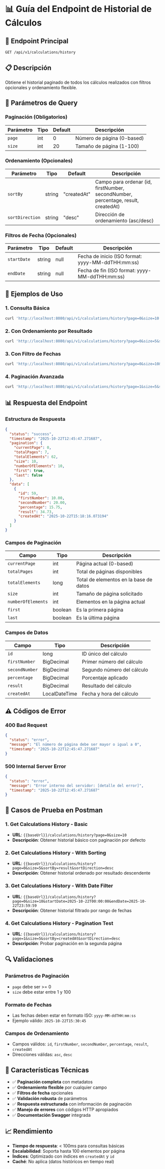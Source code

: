 # 📊 Guía del Endpoint de Historial de Cálculos

## 🎯 **Endpoint Principal**
```
GET /api/v1/calculations/history
```

## 📋 **Descripción**
Obtiene el historial paginado de todos los cálculos realizados con filtros opcionales y ordenamiento flexible.

## 🔧 **Parámetros de Query**

### **Paginación (Obligatorios)**
| Parámetro | Tipo | Default | Descripción |
|-----------|------|---------|-------------|
| `page` | int | 0 | Número de página (0-based) |
| `size` | int | 20 | Tamaño de página (1-100) |

### **Ordenamiento (Opcionales)**
| Parámetro | Tipo | Default | Descripción |
|-----------|------|---------|-------------|
| `sortBy` | string | "createdAt" | Campo para ordenar (id, firstNumber, secondNumber, percentage, result, createdAt) |
| `sortDirection` | string | "desc" | Dirección de ordenamiento (asc/desc) |

### **Filtros de Fecha (Opcionales)**
| Parámetro | Tipo | Default | Descripción |
|-----------|------|---------|-------------|
| `startDate` | string | null | Fecha de inicio (ISO format: yyyy-MM-ddTHH:mm:ss) |
| `endDate` | string | null | Fecha de fin (ISO format: yyyy-MM-ddTHH:mm:ss) |

## 📝 **Ejemplos de Uso**

### **1. Consulta Básica**
```bash
curl 'http://localhost:8080/api/v1/calculations/history?page=0&size=10'
```

### **2. Con Ordenamiento por Resultado**
```bash
curl 'http://localhost:8080/api/v1/calculations/history?page=0&size=5&sortBy=result&sortDirection=desc'
```

### **3. Con Filtro de Fechas**
```bash
curl 'http://localhost:8080/api/v1/calculations/history?page=0&size=10&startDate=2025-10-22T00:00:00&endDate=2025-10-22T23:59:59'
```

### **4. Paginación Avanzada**
```bash
curl 'http://localhost:8080/api/v1/calculations/history?page=1&size=5&sortBy=createdAt&sortDirection=desc'
```

## 📊 **Respuesta del Endpoint**

### **Estructura de Respuesta**
```json
{
  "status": "success",
  "timestamp": "2025-10-22T12:45:47.271687",
  "pagination": {
    "currentPage": 0,
    "totalPages": 7,
    "totalElements": 62,
    "size": 10,
    "numberOfElements": 10,
    "first": true,
    "last": false
  },
  "data": [
    {
      "id": 59,
      "firstNumber": 10.00,
      "secondNumber": 20.00,
      "percentage": 15.75,
      "result": 34.73,
      "createdAt": "2025-10-22T15:18:16.073194"
    }
  ]
}
```

### **Campos de Paginación**
| Campo | Tipo | Descripción |
|-------|------|-------------|
| `currentPage` | int | Página actual (0-based) |
| `totalPages` | int | Total de páginas disponibles |
| `totalElements` | long | Total de elementos en la base de datos |
| `size` | int | Tamaño de página solicitado |
| `numberOfElements` | int | Elementos en la página actual |
| `first` | boolean | Es la primera página |
| `last` | boolean | Es la última página |

### **Campos de Datos**
| Campo | Tipo | Descripción |
|-------|------|-------------|
| `id` | long | ID único del cálculo |
| `firstNumber` | BigDecimal | Primer número del cálculo |
| `secondNumber` | BigDecimal | Segundo número del cálculo |
| `percentage` | BigDecimal | Porcentaje aplicado |
| `result` | BigDecimal | Resultado del cálculo |
| `createdAt` | LocalDateTime | Fecha y hora del cálculo |

## ⚠️ **Códigos de Error**

### **400 Bad Request**
```json
{
  "status": "error",
  "message": "El número de página debe ser mayor o igual a 0",
  "timestamp": "2025-10-22T12:45:47.271687"
}
```

### **500 Internal Server Error**
```json
{
  "status": "error",
  "message": "Error interno del servidor: [detalle del error]",
  "timestamp": "2025-10-22T12:45:47.271687"
}
```

## 🧪 **Casos de Prueba en Postman**

### **1. Get Calculations History - Basic**
- **URL**: `{{baseUrl}}/calculations/history?page=0&size=10`
- **Descripción**: Obtener historial básico con paginación por defecto

### **2. Get Calculations History - With Sorting**
- **URL**: `{{baseUrl}}/calculations/history?page=0&size=5&sortBy=result&sortDirection=desc`
- **Descripción**: Obtener historial ordenado por resultado descendente

### **3. Get Calculations History - With Date Filter**
- **URL**: `{{baseUrl}}/calculations/history?page=0&size=10&startDate=2025-10-22T00:00:00&endDate=2025-10-22T23:59:59`
- **Descripción**: Obtener historial filtrado por rango de fechas

### **4. Get Calculations History - Pagination Test**
- **URL**: `{{baseUrl}}/calculations/history?page=1&size=5&sortBy=createdAt&sortDirection=desc`
- **Descripción**: Probar paginación en la segunda página

## 🔍 **Validaciones**

### **Parámetros de Paginación**
- `page` debe ser >= 0
- `size` debe estar entre 1 y 100

### **Formato de Fechas**
- Las fechas deben estar en formato ISO: `yyyy-MM-ddTHH:mm:ss`
- Ejemplo válido: `2025-10-22T15:30:45`

### **Campos de Ordenamiento**
- Campos válidos: `id`, `firstNumber`, `secondNumber`, `percentage`, `result`, `createdAt`
- Direcciones válidas: `asc`, `desc`

## 🚀 **Características Técnicas**

- ✅ **Paginación completa** con metadatos
- ✅ **Ordenamiento flexible** por cualquier campo
- ✅ **Filtros de fecha** opcionales
- ✅ **Validación robusta** de parámetros
- ✅ **Respuesta estructurada** con información de paginación
- ✅ **Manejo de errores** con códigos HTTP apropiados
- ✅ **Documentación Swagger** integrada

## 📈 **Rendimiento**

- **Tiempo de respuesta**: < 100ms para consultas básicas
- **Escalabilidad**: Soporta hasta 100 elementos por página
- **Índices**: Optimizado con índices en `createdAt` y `id`
- **Caché**: No aplica (datos históricos en tiempo real)
